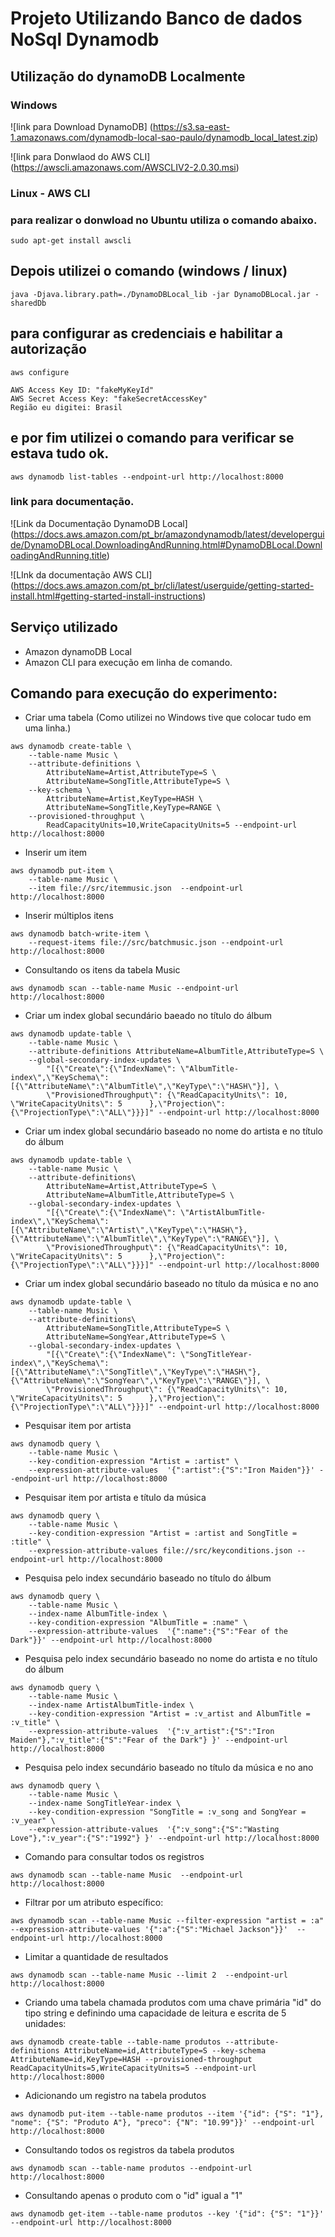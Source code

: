 # Projeto Utilizando Banco de dados NoSql Dynamodb

## Utilização do dynamoDB Localmente

### Windows


![link para Download DynamoDB] (https://s3.sa-east-1.amazonaws.com/dynamodb-local-sao-paulo/dynamodb_local_latest.zip)

![link para Donwlaod do AWS CLI] (https://awscli.amazonaws.com/AWSCLIV2-2.0.30.msi)

### Linux - AWS CLI 
### para realizar o donwload no Ubuntu utiliza o comando abaixo.
```
sudo apt-get install awscli
```

## Depois utilizei o comando (windows / linux)

```
java -Djava.library.path=./DynamoDBLocal_lib -jar DynamoDBLocal.jar -sharedDb
```

## para configurar as credenciais e habilitar a autorização

```
aws configure
```

```
AWS Access Key ID: "fakeMyKeyId"
AWS Secret Access Key: "fakeSecretAccessKey"
Região eu digitei: Brasil
```

## e por fim utilizei o comando para verificar se estava tudo ok.

```
aws dynamodb list-tables --endpoint-url http://localhost:8000
```

### link para documentação.

![Link da Documentação DynamoDB Local] (https://docs.aws.amazon.com/pt_br/amazondynamodb/latest/developerguide/DynamoDBLocal.DownloadingAndRunning.html#DynamoDBLocal.DownloadingAndRunning.title)

![LInk da documentação AWS CLI] (https://docs.aws.amazon.com/pt_br/cli/latest/userguide/getting-started-install.html#getting-started-install-instructions)



## Serviço utilizado

- Amazon dynamoDB Local 
- Amazon CLI para execução em linha de comando. 

## Comando para execução do experimento:

- Criar uma tabela (Como utilizei no Windows tive que colocar tudo em uma linha.)

```
aws dynamodb create-table \
    --table-name Music \
    --attribute-definitions \
        AttributeName=Artist,AttributeType=S \
        AttributeName=SongTitle,AttributeType=S \
    --key-schema \
        AttributeName=Artist,KeyType=HASH \
        AttributeName=SongTitle,KeyType=RANGE \
    --provisioned-throughput \
        ReadCapacityUnits=10,WriteCapacityUnits=5 --endpoint-url http://localhost:8000
```

- Inserir um item

```
aws dynamodb put-item \
    --table-name Music \
    --item file://src/itemmusic.json  --endpoint-url http://localhost:8000
```

- Inserir múltiplos itens
```
aws dynamodb batch-write-item \
    --request-items file://src/batchmusic.json --endpoint-url http://localhost:8000
```

- Consultando os itens da tabela Music
```
aws dynamodb scan --table-name Music --endpoint-url http://localhost:8000
```

- Criar um index global secundário baeado no título do álbum  
```
aws dynamodb update-table \
    --table-name Music \
    --attribute-definitions AttributeName=AlbumTitle,AttributeType=S \
    --global-secondary-index-updates \
        "[{\"Create\":{\"IndexName\": \"AlbumTitle-index\",\"KeySchema\":[{\"AttributeName\":\"AlbumTitle\",\"KeyType\":\"HASH\"}], \
        \"ProvisionedThroughput\": {\"ReadCapacityUnits\": 10, \"WriteCapacityUnits\": 5      },\"Projection\":{\"ProjectionType\":\"ALL\"}}}]" --endpoint-url http://localhost:8000
```


- Criar um index global secundário baseado no nome do artista e no título do álbum
```
aws dynamodb update-table \
    --table-name Music \
    --attribute-definitions\
        AttributeName=Artist,AttributeType=S \
        AttributeName=AlbumTitle,AttributeType=S \
    --global-secondary-index-updates \
        "[{\"Create\":{\"IndexName\": \"ArtistAlbumTitle-index\",\"KeySchema\":[{\"AttributeName\":\"Artist\",\"KeyType\":\"HASH\"}, {\"AttributeName\":\"AlbumTitle\",\"KeyType\":\"RANGE\"}], \
        \"ProvisionedThroughput\": {\"ReadCapacityUnits\": 10, \"WriteCapacityUnits\": 5      },\"Projection\":{\"ProjectionType\":\"ALL\"}}}]" --endpoint-url http://localhost:8000
```

- Criar um index global secundário baseado no título da música e no ano
```
aws dynamodb update-table \
    --table-name Music \
    --attribute-definitions\
        AttributeName=SongTitle,AttributeType=S \
        AttributeName=SongYear,AttributeType=S \
    --global-secondary-index-updates \
        "[{\"Create\":{\"IndexName\": \"SongTitleYear-index\",\"KeySchema\":[{\"AttributeName\":\"SongTitle\",\"KeyType\":\"HASH\"}, {\"AttributeName\":\"SongYear\",\"KeyType\":\"RANGE\"}], \
        \"ProvisionedThroughput\": {\"ReadCapacityUnits\": 10, \"WriteCapacityUnits\": 5      },\"Projection\":{\"ProjectionType\":\"ALL\"}}}]" --endpoint-url http://localhost:8000
```

- Pesquisar item por artista
```
aws dynamodb query \
    --table-name Music \
    --key-condition-expression "Artist = :artist" \
    --expression-attribute-values  '{":artist":{"S":"Iron Maiden"}}' --endpoint-url http://localhost:8000
```

- Pesquisar item por artista e título da música
```
aws dynamodb query \
    --table-name Music \
    --key-condition-expression "Artist = :artist and SongTitle = :title" \
    --expression-attribute-values file://src/keyconditions.json --endpoint-url http://localhost:8000
```

- Pesquisa pelo index secundário baseado no título do álbum
```
aws dynamodb query \
    --table-name Music \
    --index-name AlbumTitle-index \
    --key-condition-expression "AlbumTitle = :name" \
    --expression-attribute-values  '{":name":{"S":"Fear of the Dark"}}' --endpoint-url http://localhost:8000
```

- Pesquisa pelo index secundário baseado no nome do artista e no título do álbum
```
aws dynamodb query \
    --table-name Music \
    --index-name ArtistAlbumTitle-index \
    --key-condition-expression "Artist = :v_artist and AlbumTitle = :v_title" \
    --expression-attribute-values  '{":v_artist":{"S":"Iron Maiden"},":v_title":{"S":"Fear of the Dark"} }' --endpoint-url http://localhost:8000
```

- Pesquisa pelo index secundário baseado no título da música e no ano
```
aws dynamodb query \
    --table-name Music \
    --index-name SongTitleYear-index \
    --key-condition-expression "SongTitle = :v_song and SongYear = :v_year" \
    --expression-attribute-values  '{":v_song":{"S":"Wasting Love"},":v_year":{"S":"1992"} }' --endpoint-url http://localhost:8000
```

- Comando para consultar todos os registros
```
aws dynamodb scan --table-name Music  --endpoint-url http://localhost:8000
```

- Filtrar por um atributo específico:
```
aws dynamodb scan --table-name Music --filter-expression "artist = :a" --expression-attribute-values '{":a":{"S":"Michael Jackson"}}'  --endpoint-url http://localhost:8000
```

- Limitar a quantidade de resultados
```
aws dynamodb scan --table-name Music --limit 2  --endpoint-url http://localhost:8000
```

- Criando uma tabela chamada produtos com uma chave primária "id" do tipo string e definindo uma capacidade de leitura e escrita de 5 unidades:
```
aws dynamodb create-table --table-name produtos --attribute-definitions AttributeName=id,AttributeType=S --key-schema AttributeName=id,KeyType=HASH --provisioned-throughput ReadCapacityUnits=5,WriteCapacityUnits=5 --endpoint-url http://localhost:8000
```

- Adicionando um registro na tabela produtos
```
aws dynamodb put-item --table-name produtos --item '{"id": {"S": "1"}, "nome": {"S": "Produto A"}, "preco": {"N": "10.99"}}' --endpoint-url http://localhost:8000
```

- Consultando todos os registros da tabela produtos
```
aws dynamodb scan --table-name produtos --endpoint-url http://localhost:8000
```

- Consultando apenas o produto com o "id" igual a "1"
```
aws dynamodb get-item --table-name produtos --key '{"id": {"S": "1"}}' --endpoint-url http://localhost:8000
```